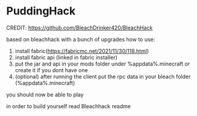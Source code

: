 # PuddingHack
CREDIT:
https://github.com/BleachDrinker420/BleachHack

based on bleachhack with a bunch of upgrades
how to use:
1. install fabric(https://fabricmc.net/2021/11/30/118.html)
2. install fabric api (linked in fabric installer)
3. put the jar and api in your mods folder under %appdata%\.minecraft or create it if you dont have one
4. (optional) after running the client put the rpc data in your bleach folder (%appdata%\.minecraft)

you should now be able to play

in order to build yourself read Bleachhack readme
